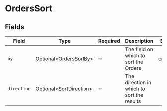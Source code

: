 # OrdersSort


## Fields

| Field                                                                | Type                                                                 | Required                                                             | Description                                                          | Example                                                              |
| -------------------------------------------------------------------- | -------------------------------------------------------------------- | -------------------------------------------------------------------- | -------------------------------------------------------------------- | -------------------------------------------------------------------- |
| `by`                                                                 | [Optional\<OrdersSortBy>](../../models/components/OrdersSortBy.md)   | :heavy_minus_sign:                                                   | The field on which to sort the Orders                                | created_at                                                           |
| `direction`                                                          | [Optional\<SortDirection>](../../models/components/SortDirection.md) | :heavy_minus_sign:                                                   | The direction in which to sort the results                           |                                                                      |